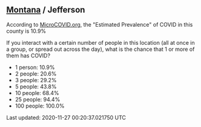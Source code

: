 
## [Montana](/united-states/montana) / Jefferson

According to [MicroCOVID.org](http://microcovid.org),
the "Estimated Prevalence" of COVID in this county is 10.9%

If you interact with a certain number of people in this location
(all at once in a group, or spread out across the day), what is the chance that
1 or more of them has COVID?

- 1 person: 10.9%
- 2 people: 20.6%
- 3 people: 29.2%
- 5 people: 43.8%
- 10 people: 68.4%
- 25 people: 94.4%
- 100 people: 100.0%

Last updated: 2020-11-27 00:20:37.021750 UTC
